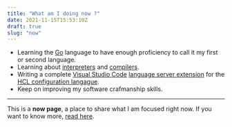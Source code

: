 ```yaml
---
title: "What am I doing now ?"
date: 2021-11-15T15:53:10Z
draft: true
slug: "now"
---
```


- Learning the [Go][go] language to have enough proficiency to call it my first or second language.
- Learning about [interpreters][interpreter_book] and [compilers][compiler_book].
- Writing a complete [Visual Studio Code][vscode] [language server extension][language_server] for the [HCL configuration langague][hcl].
- Keep on improving my software crafmanship skills.

---

This is a **now page**, a place to share what I am focused right now. If you want to know more, [read here][aboutnow].

[go]: https://go.dev/
[interpreter_book]:https://interpreterbook.com/
[compiler_book]: https://compilerbook.com/
[vscode]: https://code.visualstudio.com/
[language_server]: https://microsoft.github.io/language-server-protocol/
[hcl]: https://github.com/hashicorp/hcl
[aboutnow]: https://nownownow.com/about